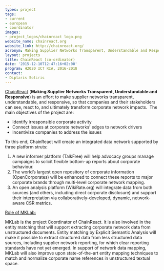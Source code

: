 ```yaml
---
types: project
tags:
- current
- european
- coordinator
images:
- project_logos/chainreact logo.png
website_name: chainreact.org
website_link: http://chainreact.org/
acronym: Making Supplier Networks Transparent, Understandable and Responsive
layout: projects
title: ChainReact (co-ordinator)
date: '2015-12-10T12:47:16+02:00'
program: H2020 ICT RIA, 2016-2018
contact: 
- Diplaris Sotiris
---
```

<p><a href="#">ChainReact</a> (<strong>Making Supplier Networks Transparent, Understandable and Responsive</strong>) is an effort to make supplier networks transparent, understandable, and responsive, so that companies and their stakeholders can see, react to, and ultimately transform corporate network impacts.&nbsp; The main objectives of the project are:</p>
<ul>
	<li>Identify irresponsible corporate activity</li>
	<li>Connect issues at corporate networks’ edges to network drivers</li>
	<li>Incentivize companies to address the issues</li>
</ul>
<p>To this end, ChainReact will create an integrated data network supported by three platform struts:</p>
<ol>
	<li>A new informer platform (TalkFree) will help advocacy groups manage campaigns to solicit flexible bottom-up reports about corporate behaviour.</li>
	<li>The world’s largest open repository of corporate information (OpenCorporates) will be enhanced to connect these reports to major corporate brands through multi-level corporate network mapping.</li>
	<li>An open analysis platform (WikiRate.org) will integrate data from both sources (and others, including direct corporate disclosure) and support their interpretation via collaboratively-developed, dynamic, network-aware CSR metrics.</li>
</ol>
<p><u>Role of MKLab:</u></p>
<p>MKLab is the project Coordinator of ChainReact. It is also involved in the entity matching that will support extracting corporate network data from unstructured documents. Entity matching by Explicit Semantic Analysis will make it possible to extract structured data from less structured data sources, including supplier network reporting, for which clear reporting standards have not yet emerged. In support of network data mapping, MKLab will also improve upon state-of-the-art entity mapping techniques to match and normalize corporate name references in unstructured textual space.</p>
